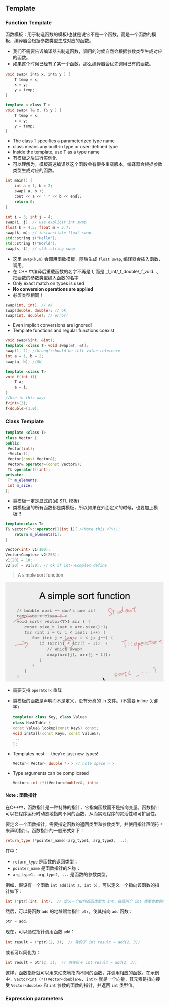 ## Template
### Function Template
函数模板：用于制造函数的模板!也就是说它不是一个函数，而是一个函数的模板，编译器会根据参数类型生成对应的函数。
* 我们不需要告诉编译器去制造函数，调用的时候自然会根据参数类型生成对应的函数。
* 如果这个时候已经有了某一个函数，那么编译器会优先调用已有的函数。
```c++
void swap( int& x, int& y ) { 
    T temp = x; 
    x = y; 
    y = temp; 
}
```
```c++
template < class T > 
void swap( T& x, T& y ) { 
    T temp = x; 
    x = y; 
    y = temp; 
}
```
* The class `T` specifies a parameterized type name 
* class means any built-in type or user-defined type
* Inside the template, use T as a type name
* 有模板之后进行实例化
* 可以理解为，模板高速编译器这个函数会有很多重载版本，编译器会根据参数类型生成对应的函数。
```c++
int main() { 
    int a = 1, b = 2; 
    swap( a, b ); 
    cout << a << " " << b << endl; 
    return 0; 
}
```
```c++
int i = 3; int j = 4; 
swap(i, j); // use explicit int swap 
float k = 4.5; float m = 3.7; 
swap(k, m); // instanstiate float swap 
std::string s("Hello"); 
std::string t("World"); 
swap(s, t); // std::string swap 
```
* 这里 `swap(k,m)` 会调用函数模板，随后生成 `float swap`, 编译器会插入函数，调用。
* 在 C++ 中编译后重载函数的名字不再是 f, 而是 _f_int/_f_double/_f_void..., 把函数的参数类型编入函数的名字
* Only exact match on types is used
* **No conversion operations are applied**
* 必须类型相同！
```c++
swap(int, int); // ok 
swap(double, double); // ok 
swap(int, double); // error!
```
* Even implicit conversions are ignored!
* Template functions and regular functions coexist
```c++
void swap(&int, &int);
template <class T> void swap(&T, &T);
swap(1, 2); //Wrong!:should be left value reference
int a = 1, b = 2;
swap(a, b); //OK
```
```c++
template <class T>
void f(int i){
    T a;
    a = i;
}
//Use in this way:
f<int>(3);
f<double>(1.0);
```


### Class Template
```c++
template <class T> 
class Vector { 
public: 
 Vector(int); 
 ~Vector(); 
 Vector(const Vector&); 
 Vector& operator=(const Vector&); 
 T& operator[](int); 
private: 
 T* m_elements; 
 int m_size; 
};
```
* 类模板一定是显式的(如 STL 模板)
* 类模板里的所有函数都是类模板，所以如果在外面定义的时候，也要加上模板!!!
```c++
template<class T>
T& vector<T>::operator[](int i){ //Note this <T>!!!
    return m_elements[i];
}
```

```c++
Vector<int> v1(100); 
Vector<Complex> v2(256); 
v1[20] = 10; 
v2[20] = v1[20]; // ok if int->Complex define
```
> A simple sort function

![1](1.png)

* 需要支持 `operator<` 重载
* 类模板的函数是声明而不是定义，没有分离的 .h 文件。（不需要 inline 关键字）

    ```c++
    template< class Key, class Value> 
    class HashTable { 
    const Value& lookup(const Key&) const; 
    void install(const Key&, const Value&); 
    ... 
    }; 
    ```

* Templates nest — they’re just new types!
  ```c++
  Vector< Vector< double *> > // note space > >
  ```
* Type arguments can be complicated 
  ```c++
  Vector< int (*)(Vector<double>&, int)>
  ```

#### Note : 函数指针
在C++中，函数指针是一种特殊的指针，它指向函数而不是指向变量。函数指针可以在程序运行时动态地指向不同的函数，从而实现程序的灵活性和可扩展性。

要定义一个函数指针，需要指定函数的返回类型和参数类型，并使用指针声明符 `*` 来声明指针。函数指针的一般形式如下：

```cpp
return_type (*pointer_name)(arg_type1, arg_type2, ...);
```

其中：
- `return_type` 是函数的返回类型；
- `pointer_name` 是函数指针的名称；
- `arg_type1, arg_type2, ...` 是函数的参数类型。

例如，假设有一个函数 `int add(int a, int b)`，可以定义一个指向该函数的指针如下：

```cpp
int (*ptr)(int, int);  // 定义一个指向返回类型为 int，接受两个 int 类型参数的函数指针
```

然后，可以将函数 `add` 的地址赋给指针 `ptr`，使其指向 `add` 函数：

```cpp
ptr = add;
```

现在，可以通过指针调用函数 `add`：

```cpp
int result = (*ptr)(2, 3);  // 等价于 int result = add(2, 3);
```

或者可以简化为：

```cpp
int result = ptr(2, 3);  // 也等价于 int result = add(2, 3);
```

这样，函数指针就可以用来动态地指向不同的函数，并调用相应的函数。在示例中，`Vector<int (*)(Vector<double>&, int)>` 就是一个向量，其元素是指向接受 `Vector<double>` 和 `int` 参数的函数的指针，并返回 `int` 类型值。
### Expression parameters
